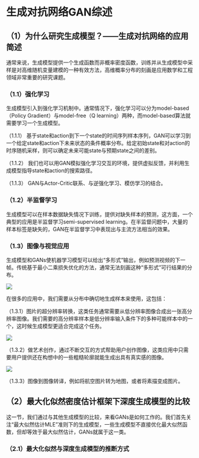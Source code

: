 # 生成对抗网络GAN综述

## （1）为什么研究生成模型？——生成对抗网络的应用简述

通常来说，生成模型提供一个生成函数而非概率密度函数，训练并从生成模型中采样是对高维随机变量建模的一种有效方法，高维概率分布的刻画是应用数学和工程领域非常重要的研究课题。

### （1.1）强化学习

生成模型引入到强化学习机制中。通常情况下，强化学习可以分为model-based（Policy Gradient）与model-free（Q learning）两种，而model-based算法就需要学习一个生成模型。

（1.1.1） 基于state和action到下一个state的时间序列样本序列，GAN可以学习到一个给定state和action下未来状态的条件概率分布。给定初始state和对action的时序随机采样，则可以确定未来可能state与预期state之间的差别。

（1.1.2） 我们也可以用GAN模拟强化学习交互的环境，提供虚拟反馈，并利用生成模型指导state和action的搜索路径。

（1.1.3） GAN与Actor-Critic联系、与逆强化学习、模仿学习的结合。

### （1.2）半监督学习

生成模型可以在样本数据缺失情况下训练，提供对缺失样本的预测，这方面，一个典型的应用是半监督学习semi-supervised learning。在半监督问题中，大量的样本标签是缺失的，GAN在半监督学习中表现出与主流方法相当的效果。

### （1.3）图像与视觉应用

生成模型和GANs使机器学习模型可以给出“多形式”输出，例如预测视频的下一帧。传统基于最小二乘损失优化的方法，通常无法刻画这种“多形式”可行结果的分布。

![](https://aimind.atlassian.net/wiki/download/thumbnails/12222465/image2018-5-18_10-18-1.png?version=1&modificationDate=1526609887409&cacheVersion=1&api=v2&width=512)

在很多的应用中，我们需要从分布中确切地生成样本来使用，这包括：

（1.3.1）图片的超分辨率转换，这类任务通常需要从低分辨率图像合成出一张高分辨率图像。我们需要的高分辨率样本是低分辨率输入条件下的多种可能样本中的一个，这时候生成模型更适合完成这个任务。

![](https://aimind.atlassian.net/wiki/download/thumbnails/12222465/image2018-5-18_10-20-23.png?version=1&modificationDate=1526610036933&cacheVersion=1&api=v2&width=512)

（1.3.2）做艺术创作，通过不断交互的方式帮助用户创作图像，这类应用中只需要用户提供还在构想中的一些粗糙轮廓就能生成出具有真实感的图像。

![](https://aimind.atlassian.net/wiki/download/thumbnails/12222465/image2018-5-18_10-19-40.png?version=1&modificationDate=1526609993059&cacheVersion=1&api=v2&width=512)

（1.3.3）图像到图像转译，例如将航空图片转为地图，或者将素描变成图片。

## （2）最大化似然密度估计框架下深度生成模型的比较

这一节，我们通过与其他生成模型的比较，来看GANs是如何工作的。我们首先关注“最大似然估计MLE”准则下的生成模型，一些生成模型不直接优化最大似然函数，但却等效于最大似然估计，GANs就属于这一类。

### （2.1）最大化似然与深度生成模型的推断方式



